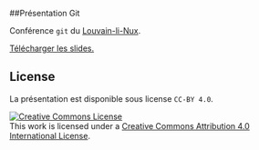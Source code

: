 
##Présentation Git

Conférence `git` du [Louvain-li-Nux](http://louvainlinux.org).

[Télécharger les slides.](https://raw.githubusercontent.com/louvainlinux/atelier-git/master/src/main.pdf)

## License

La présentation est disponible sous license `CC-BY 4.0`.

<a rel="license" href="http://creativecommons.org/licenses/by/4.0/">
<img alt="Creative Commons License" style="border-width:0" src="https://i.creativecommons.org/l/by/4.0/88x31.png" /></a>
<br />This work is licensed under a
<a rel="license" href="http://creativecommons.org/licenses/by/4.0/">Creative Commons Attribution 4.0 International License</a>.

